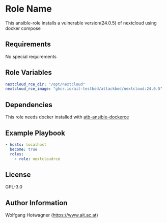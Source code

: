 Role Name
=========

This ansible-role installs a vulnerable version(24.0.5) of nextcloud using docker compose


Requirements
------------

No special requirements

Role Variables
--------------

```yaml
nextcloud_rce_dir: "/opt/nextcloud"
nextcloud_rce_image: "ghcr.io/ait-testbed/attackbed/nextcloud:24.0.5"
```

Dependencies
------------
This role needs docker installed with [atb-ansible-dockerce](https://github.com/ait-testbed/atb-ansible-dockerce)

Example Playbook
----------------

```yaml
- hosts: localhost
  become: true
  roles:
    - role: nextcloudrce
```

License
-------

GPL-3.0

Author Information
------------------

Wolfgang Hotwagner (https://www.ait.ac.at)
